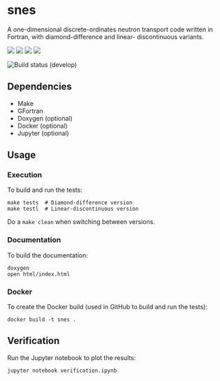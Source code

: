snes
====

A one-dimensional discrete-ordinates neutron transport code written in Fortran, with diamond-difference and linear-
discontinuous variants.

<img src="https://img.shields.io/github/v/release/msleigh/snes?include_prereleases"> <img src="https://img.shields.io/github/license/msleigh/fcimc"> <img src="https://img.shields.io/tokei/lines/github/msleigh/snes"> <img src="https://img.shields.io/github/last-commit/msleigh/snes">

![Build status (`develop`)](https://github.com/msleigh/snes/actions/workflows/build.yml/badge.svg?branch=develop)

## Dependencies

- Make
- GFortran
- Doxygen (optional)
- Docker (optional)
- Jupyter (optional)

## Usage

### Execution

To build and run the tests:

    make tests  # Diamond-difference version
    make testl  # Linear-discontinuous version

Do a `make clean` when switching between versions.

### Documentation

To build the documentation:

    doxygen
    open html/index.html

### Docker

To create the Docker build (used in GitHub to build and run the tests):

    docker build -t snes .

##  Verification

Run the Jupyter notebook to plot the results:

    jupyter notebook verification.ipynb

